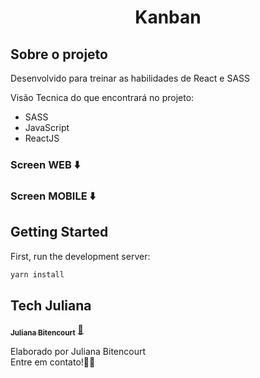 <h1 align="center">
Kanban 

## Sobre o projeto
Desenvolvido para treinar as habilidades de React e SASS

Visão Tecnica do que encontrará no projeto:
- SASS
- JavaScript
- ReactJS

### Screen WEB ⬇️


### Screen MOBILE ⬇️



## Getting Started
First, run the development server:

```bash
yarn install
```

## Tech Juliana

<a href="https://www.linkedin.com/in/techjuliana">
 <sub><b>Juliana Bitencourt</b></sub></a>  <a href="https://www.linkedin.com/in/techjuliana" title="LinkedIn">🚀</a>

Elaborado por Juliana Bitencourt
<br> Entre em contato!👋🏽 </br>
